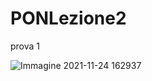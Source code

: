 # PONLezione2

prova 1

![Immagine 2021-11-24 162937](https://user-images.githubusercontent.com/94221459/143267367-4bf7a73c-b10f-4bba-8f24-4f42b1650f8a.jpg)
